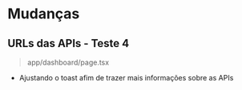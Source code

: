 # Mudanças

## URLs das APIs - Teste 4

> app/dashboard/page.tsx
- Ajustando o toast afim de trazer mais informações sobre as APIs




        
        
	
	
	


	



	

